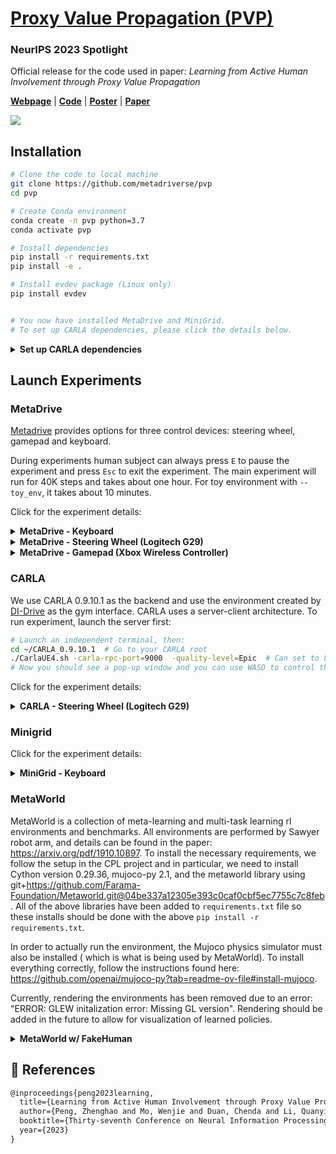 # [Proxy Value Propagation (PVP)](https://metadriverse.github.io/pvp/)

<h3><b>NeurIPS 2023 Spotlight</b></h3>

Official release for the code used in paper: *Learning from Active Human Involvement through Proxy Value Propagation*

[**Webpage**](https://metadriverse.github.io/pvp/) | 
[**Code**](https://github.com/metadriverse/pvp) |
[**Poster**](https://metadriverse.github.io/assets/img/pvp/PVP-Poster.pdf) |
[**Paper**](https://openreview.net/pdf?id=q8SukwaEBy)


[![](https://metadriverse.github.io/assets/img/pvp/MainExp.jpg)](https://metadriverse.github.io/pvp/)

## Installation

```bash
# Clone the code to local machine
git clone https://github.com/metadriverse/pvp
cd pvp

# Create Conda environment
conda create -n pvp python=3.7
conda activate pvp

# Install dependencies
pip install -r requirements.txt
pip install -e .

# Install evdev package (Linux only)
pip install evdev


# You now have installed MetaDrive and MiniGrid.
# To set up CARLA dependencies, please click the details below.
```

<details>
<summary><b>Set up CARLA dependencies</b></summary>

```bash
# Step 1: Download and unzip CARLA 0.9.10.1 to your home folder
cd ~/
wget https://carla-releases.s3.eu-west-3.amazonaws.com/Linux/CARLA_0.9.10.1.tar.gz
export CARLA_ROOT="CARLA_0.9.10.1"
mkdir ${CARLA_ROOT}
tar -xf CARLA_0.9.10.1.tar.gz -C ${CARLA_ROOT}  # CARLA is stored at: ~/CARLA_0.9.10.1

# Step 2: Setup the environment variables
vim ~/.bashrc
# Add following sentences and replace PATH_TO_CARLA_ROOT with the path to ${CARLA_ROOT} 
export CARLA_ROOT="~/CARLA_0.9.10.1"
export PYTHONPATH="${CARLA_ROOT}/PythonAPI/carla/":"${CARLA_ROOT}/PythonAPI/carla/dist/carla-0.9.10-py3.7-linux-x86_64.egg":${PYTHONPATH}

# Step 3: Activate your conda environment and test if CARLA is installed correctly.
conda activate pvp  # If you are using conda environment "pvp"
python -c "import carla"  # If no error raises, the installation is successful.

# Step 4: Install dependencies
pip install DI-engine==0.2.2
pip install torchvision
pip install markupsafe==2.0.1

# NOTE: If you are using a new conda environment, you might need to reinstall 'pvp' repo.
# Now let's jump to the CARLA section to run experiment!
```
</details>


## Launch Experiments

### MetaDrive

[Metadrive](https://github.com/metadriverse/metadrive) provides options for three control devices: steering wheel, gamepad and keyboard.

During experiments human subject can always press `E` to pause the experiment and press `Esc` to exit the experiment. The main experiment will run for 40K steps and takes about one hour. For toy environment with `--toy_env`, it takes about 10 minutes.

Click for the experiment details:



<details>
  <summary><b>MetaDrive - Keyboard</b></summary>

```bash
# Go to the repo root
cd ~/pvp

# Run toy experiment
python pvp/experiments/metadrive/train_pvp_metadrive.py \
--device keyboard \
--toy_env \
--exp_name pvp_metadrive_toy_keyboard

# Run full experiment
python pvp/experiments/metadrive/train_pvp_metadrive.py \
--device keyboard \
--exp_name pvp_metadrive_keyboard \
--wandb \
--wandb_project WADNB_PROJECT_NAME \
--wandb_team WANDB_ENTITY_NAME
```

| Action             | Control       |
|--------------------|---------------|
| Steering           | A/D           |
| Throttle           | W             |
| Human intervention | Space or WASD |
</details>




<details>
  <summary><b>MetaDrive - Steering Wheel (Logitech G29)</b></summary>

Note: Do not connect Xbox controller with the steering wheel at the same time!

```bash
# Go to the repo root
cd ~/pvp

# Run toy experiment
python pvp/experiments/metadrive/train_pvp_metadrive.py \
--device wheel \
--toy_env \
--exp_name pvp_metadrive_toy_wheel

# Run full experiment
python pvp/experiments/metadrive/train_pvp_metadrive.py \
--device wheel \
--exp_name pvp_metadrive_wheel \
--wandb \
--wandb_project WADNB_PROJECT_NAME \
--wandb_team WANDB_ENTITY_NAME
```


| Action             | Control                 |
|--------------------|-------------------------|
| Steering           | Steering wheel          |
| Throttle           | Throttle pedal          |
| Human intervention | Left/Right gear shifter |
</details>



<details>
  <summary><b>MetaDrive - Gamepad (Xbox Wireless Controller)</b></summary>

Note: Do not connect Xbox controller with the steering wheel at the same time!

```bash
# Go to the repo root
cd ~/pvp

# Run toy experiment
python pvp/experiments/metadrive/train_pvp_metadrive.py \
--device gamepad \
--toy_env \
--exp_name pvp_metadrive_toy_gamepad

# Run full experiment
python pvp/experiments/metadrive/train_pvp_metadrive.py \
--device gamepad \
--exp_name pvp_metadrive_gamepad \
--wandb \
--wandb_project WADNB_PROJECT_NAME \
--wandb_team WANDB_ENTITY_NAME
```
| Action             | Control                    |
|--------------------|----------------------------|
| Steering           | Left-right of Left Stick   |
| Throttle           | Up-down of Right Stick     |
| Human intervention | X/A/B & Left/Right Trigger |
</details>


### CARLA

We use CARLA 0.9.10.1 as the backend and use the environment created by [DI-Drive](https://github.com/opendilab/DI-drive) as the gym interface. CARLA uses a server-client architecture. To run experiment, launch the server first:

```bash
# Launch an independent terminal, then:
cd ~/CARLA_0.9.10.1  # Go to your CARLA root
./CarlaUE4.sh -carla-rpc-port=9000  -quality-level=Epic  # Can set to Low to accelerate
# Now you should see a pop-up window and you can use WASD to control the camera.
```

Click for the experiment details:

<details>
  <summary><b>CARLA - Steering Wheel (Logitech G29)</b></summary>

Note: Do not connect Xbox controller with the steering wheel at the same time!

```bash
# Launch the CARLA server if you haven't done yet
~/CARLA_0.9.10.1/CarlaUE4.sh -carla-rpc-port=9000  -quality-level=Epic  # Can set to Low to accelerate

# Go to the repo root
cd ~/pvp

# Run experiment without Wandb:
python pvp/experiments/carla/train_pvp_carla.py --exp_name pvp_carla_test

# Run full experiment
python pvp/experiments/metadrive/train_pvp_metadrive.py \
--exp_name pvp_carla \
--wandb \
--wandb_project WADNB_PROJECT_NAME \
--wandb_team WANDB_ENTITY_NAME
```

| Action             | Control                 |
|--------------------|-------------------------|
| Throttle           | Throttle pedal          |
| Human intervention | Left/Right gear shifter |
| Steering           | Steering wheel          |
</details>



### Minigrid


Click for the experiment details:

<details>
  <summary><b>MiniGrid - Keyboard</b></summary>

Mapping between environment nick name `--env` and `env_id`:
* `emptyroom` - `MiniGrid-Empty-6x6-v0`
* `tworoom` - `MiniGrid-MultiRoom-N2-S4-v0`
* `fourroom` - `MiniGrid-MultiRoom-N4-S5-v0`

```bash
# Go to the repo root
cd ~/pvp

# Run experiment without Wandb:
python pvp/experiments/minigrid/train_pvp_minigrid.py --exp_name pvp_minigrid_test

# Run full experiment
# Choose --env from ["emptyroom", "tworoom", "fourroom"]
python pvp/experiments/minigrid/train_pvp_minigrid.py \
--env tworoom \
--exp_name pvp_minigrid \
--wandb \
--wandb_project WADNB_PROJECT_NAME \
--wandb_team WANDB_ENTITY_NAME
```

| Action               | Control      |
|----------------------|--------------|
| Turn Left            | Left         |
| Turn Right           | Right        |
| Gown Straight        | Up           |
| Approve Agent Action | Space / Down |
| Open Door / Toggle   | T            |
| Pickup               | P            |
| Drop                 | D            |
| Done Complete Task   | D            |
</details>

### MetaWorld

MetaWorld is a collection of meta-learning and multi-task learning rl environments and benchmarks.
All environments are performed by Sawyer robot arm, and details can be found in the paper: https://arxiv.org/pdf/1910.10897.
To install the necessary requirements, we follow the setup in the CPL project and in particular,
we need to install Cython version 0.29.36, mujoco-py 2.1, and the metaworld library using git+https://github.com/Farama-Foundation/Metaworld.git@04be337a12305e393c0caf0cbf5ec7755c7c8feb.
All of the above libraries have been added to `requirements.txt` file so these installs should
be done with the above `pip install -r requirements.txt`. 

In order to actually run the environment, the Mujoco physics simulator must also be installed (
which is what is being used by MetaWorld). To install everything correctly, follow the 
instructions found here: https://github.com/openai/mujoco-py?tab=readme-ov-file#install-mujoco.

Currently, rendering the environments has been removed due to an error: "ERROR: GLEW initalization error: Missing GL version".
Rendering should be added in the future to allow for visualization of learned policies. 

<details>
    <summary><b>MetaWorld w/ FakeHuman</b></summary>
A PPO agent has been trained on the environment for 10 million steps and is included in the 
same folder. PVP experiment results are in progress.  

</details>

## 📎 References

```latex
@inproceedings{peng2023learning,
  title={Learning from Active Human Involvement through Proxy Value Propagation},
  author={Peng, Zhenghao and Mo, Wenjie and Duan, Chenda and Li, Quanyi and Zhou, Bolei},
  booktitle={Thirty-seventh Conference on Neural Information Processing Systems},
  year={2023}
}
```

